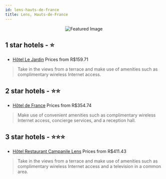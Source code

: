 ```yaml
---
id: lens-hauts-de-france
title: Lens, Hauts-de-France
---
```


<center><img src="https://i.travelapi.com/hotels/2000000/1160000/1150300/1150201/5164c42c_z.jpg" alt="Featured Image" /></center>


##  1 star hotels - ⭐️

-    [Hôtel Le Jardin](https://us.hurb.com/hotels/lens/hotel-le-jardin-JNP-JP917312?cmp=18055) Prices from R$159.71
   > Take in the views from a terrace and make use of amenities such as complimentary wireless Internet access.

##  2 star hotels - ⭐️⭐️

-    [Hôtel de France](https://us.hurb.com/hotels/lens/hotel-de-france-JNP-JP258056?cmp=18055) Prices from R$354.74
   > Make use of convenient amenities such as complimentary wireless Internet access, concierge services, and a reception hall.

##  3 star hotels - ⭐️⭐️⭐️

-    [Hôtel Restaurant Campanile Lens](https://us.hurb.com/hotels/lens/hotel-restaurant-campanile-lens-JNP-JP790484?cmp=18055) Prices from R$411.43
   > Take in the views from a terrace and make use of amenities such as complimentary wireless Internet access and a television in a common area.
